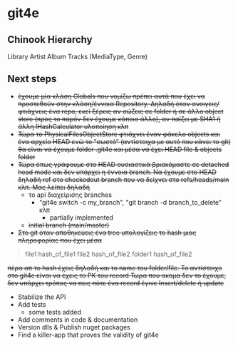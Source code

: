 # git4e

## Chinook Hierarchy

Library
    Artist
        Album
            Tracks (MediaType, Genre)

## Next steps

- ~~έχουμε μία κλάση Globals που νομίζω πρέπει αυτά που έχει να προστεθούν στην κλάση/έννοια Repository. Δηλαδή όταν ανοιγεις/φτιάχνεις ένα repo, εκεί ξέρεις αν σώζεις σε folder ή σε άλλο object store (προς το παρόν δεν έχουμε κάποιο άλλο), αν παίζει με SHA1 ή άλλη IHashCalculator υλοποίηση κλπ~~
- ~~Τώρα το PhysicalFilesObjectStore φτιάχνει έναν φάκελο objects και ένα αρχείο HEAD ενώ το "σωστό" (αντίστοιχα με αυτό που κάνει το git) θα είναι να έχουμε folder .git4e και μέσα να έχει HEAD file & objects folder~~
- ~~Τώρα όπως γράφουμε στο HEAD ουσιαστικά βρισκόμαστε σε detached head mode και δεν υπάρχει η έννοια branch. Να έχουμε στο HEAD δηλαδή ref στο checkedout branch που να δείχνει στο refs/heads/main κλπ. Μας λείπει δηλαδή~~
  - το api διαχείρισης branches
    - "git4e switch -c my_branch", "git  branch -d branch_to_delete" κλπ
      - partially implemented
  - ~~initial branch (main/master)~~
- ~~Στο git όταν αποθηκεύεις ένα tree υπολογίζεις το hash μιας πληροφορίας που έχει μέσα~~

> file1 hash_of_file1
> file2 hash_of_file2
> folder1 hash_of_file2

  ~~πέρα απ το hash έχεις δηλαδή και το name του folder/file.
  Το αντίστοιχο στο git4e είναι να έχεις το PK του record
  Τωρα που ακομα δεν το έχουμε, δεν υπάρχει τρόπος να πεις πότε ένα record έγινε Insert/delete ή update~~

- Stabilize the API
- Add tests
  - some tests added
- Add comments in code & documentation
- Version dlls & Publish nuget packages
- Find a killer-app that proves the validity of git4e
